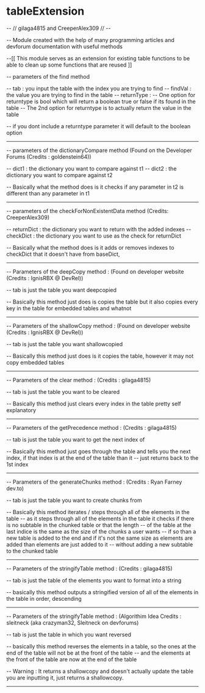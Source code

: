 # tableExtension

-- // gilaga4815 and CreeperAlex309 // --

-- Module created with the help of many programming articles and devforum documentation with useful methods

--[[
	This module serves as an extension for existing table functions to be able to clean up some functions that are reused
]]

-- parameters of the find method

-- tab : you input the table with the index you are trying to find
-- findVal : the value you are trying to find in the table 
-- returnType : 
-- One option for returntype is bool which will return a boolean true or false if its found in the table
-- The 2nd option for returntype is to actually return the value in the table

-- if you dont include a returntype parameter it will default to the boolean option

--------------------------------------------------------------------------------------------------------------------------------------------

-- parameters of the dictionaryCompare method (Found on the Developer Forums (Credits : goldenstein64)) 

-- dict1 : the dictionary you want to compare against t1
-- dict2 : the dictionary you want to compare against t2

-- Basically what the method does is it checks if any parameter in t2 is different than any parameter in t1

--------------------------------------------------------------------------------------------------------------------------------------------

-- parameters of the checkForNonExistentData method (Credits: CreeperAlex309) 

-- returnDict : the dictionary you want to return with the added indexes
-- checkDict : the dictionary you want to use as the check for returnDict

-- Basically what the method does is it adds or removes indexes to checkDict that it doesn't have from baseDict,

--------------------------------------------------------------------------------------------------------------------------------------------

-- Parameters of the deepCopy method : (Found on developer website (Credits : IgnisRBX @ DevRel))

-- tab is just the table you want deepcopied 

-- Basically this method just does is copies the table but it also copies every key in the table for embedded tables and whatnot

--------------------------------------------------------------------------------------------------------------------------------------------

-- Parameters of the shallowCopy method : (Found on developer website (Credits : IgnisRBX @ DevRel))

-- tab is just the table you want shallowcopied

-- Basically this method just does is it copies the table, however it may not copy embedded tables 

--------------------------------------------------------------------------------------------------------------------------------------------

-- Parameters of the clear method : (Credits : gilaga4815)

-- tab is just the table you want to be cleared

-- Basically this method just clears every index in the table pretty self explanatory

--------------------------------------------------------------------------------------------------------------------------------------------

-- Parameters of the getPrecedence method : (Credits : gilaga4815)

-- tab is just the table you want to get the next index of

-- Basically this method just goes through the table and tells you the next index, if that index is at the end of the table than it 
-- just returns back to the 1st index

--------------------------------------------------------------------------------------------------------------------------------------------

-- Parameters of the generateChunks method : (Credits : Ryan Farney dev.to)

-- tab is just the table you want to create chunks from

-- Basically this method iterates / steps through all of the elements in the table 
-- as it steps through all of the elements in the table it checks if there is no subtable in the chunked table or that the length
-- of the table at the last indice is the same as the size of the chunks a user wants
-- if so than a new table is added to the end and if it's not the same size as elements are added than elements are just added to it
-- without adding a new subtable to the chunked table

--------------------------------------------------------------------------------------------------------------------------------------------

-- Parameters of the stringifyTable method : (Credits : gilaga4815)

-- tab is just the table of the elements you want to format into a string

-- basically this method outputs a stringified version of all of the elements in the table in order, descending

--------------------------------------------------------------------------------------------------------------------------------------------

-- Parameters of the stringifyTable method : (Algorithim Idea Credits : sleitneck (aka crazyman32, Sleitneck on devforums)

-- tab is just the table in which you want reversed

-- basically this method reverses the elements in a table, so the ones at the end of the table will not be at the front of the table
-- and the elements at the front of the table are now at the end of the table

-- Warning : It returns a shallowcopy and doesn't actually update the table you are inputting it, just returns a shallowcopy.

--------------------------------------------------------------------------------------------------------------------------------------------
